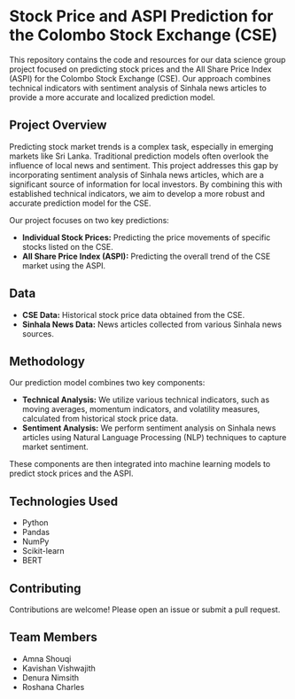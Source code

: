 # Stock Price and ASPI Prediction for the Colombo Stock Exchange (CSE)

This repository contains the code and resources for our data science group project focused on predicting stock prices and the All Share Price Index (ASPI) for the Colombo Stock Exchange (CSE). Our approach combines technical indicators with sentiment analysis of Sinhala news articles to provide a more accurate and localized prediction model.

## Project Overview

Predicting stock market trends is a complex task, especially in emerging markets like Sri Lanka. Traditional prediction models often overlook the influence of local news and sentiment. This project addresses this gap by incorporating sentiment analysis of Sinhala news articles, which are a significant source of information for local investors. By combining this with established technical indicators, we aim to develop a more robust and accurate prediction model for the CSE.

Our project focuses on two key predictions:

*   **Individual Stock Prices:** Predicting the price movements of specific stocks listed on the CSE.
*   **All Share Price Index (ASPI):** Predicting the overall trend of the CSE market using the ASPI.

## Data

*   **CSE Data:** Historical stock price data obtained from the CSE.
*   **Sinhala News Data:** News articles collected from various Sinhala news sources.

## Methodology

Our prediction model combines two key components:

*   **Technical Analysis:** We utilize various technical indicators, such as moving averages, momentum indicators, and volatility measures, calculated from historical stock price data.
*   **Sentiment Analysis:** We perform sentiment analysis on Sinhala news articles using Natural Language Processing (NLP) techniques to capture market sentiment.

These components are then integrated into machine learning models to predict stock prices and the ASPI.

## Technologies Used

*   Python
*   Pandas
*   NumPy
*   Scikit-learn
*   BERT

## Contributing

Contributions are welcome! Please open an issue or submit a pull request.

## Team Members

*   Amna Shouqi
*   Kavishan Vishwajith
*   Denura Nimsith
*   Roshana Charles
